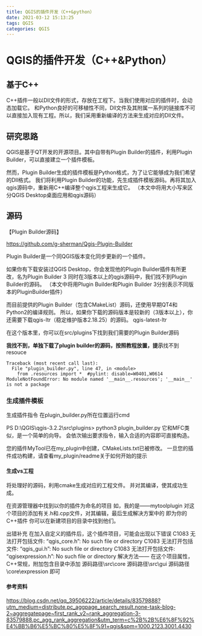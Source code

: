 ```yaml
---
title: QGIS的插件开发（C++&python）
date: 2021-03-12 15:13:25
tags: QGIS
categories: QGIS
---
```


<!--more-->

# QGIS的插件开发（C++&Python）

## 基于C++

C++插件一般以Dll文件的形式，存放在工程下。当我们使用对应的插件时，会动态加载它。
和Python良好的可移植性不同，Dll文件及其附属一系列的链接库不可以直接加入现有工程。所以，我们采用重新编译的方法来生成对应的Dll文件。

## 研究思路

QGIS是基于QT开发的开源项目。其中自带有Plugin Builder的插件，利用Plugin Builder，可以直接建立一个插件模板。

然而，Plugin Builder生成的插件模板是Python格式，为了让它能够成为我们希望的Dll格式。
我们将利用Plugin Builder的功能，先生成插件模板源码。再将其加入qgis源码中，重新用C++编译整个qgis工程来生成它。
（本文中将用大小写来区分QGIS Desktop桌面应用和qgis源码）

## 源码

【Plugin Builder源码】

https://github.com/g-sherman/Qgis-Plugin-Builder

Plugin Builder是一个同QGIS版本变化同步更新的一个插件。

如果你有下载安装过QGIS Desktop，你会发现他的Plugin Builder插件有所更改，名为Plugin Builder 3
同时在3版本以上的qgis源码中，我们找不到Plugin Builder的源码。
（本文中将用Plugin Builder和Plugin Builder 3分别表示不同版本的PluginBuilder插件）

而目前提供的Plugin Builder（包含CMakeList）源码，还使用早期QT4和Python2的编译规则。
所以，如果你下载的源码版本是较新的（3版本以上），你还需要下载qgis-ltr（稳定维护版本2.18.25）的源码。
qgis-latest-ltr

在这个版本里，你可以在src/plugins下找到我们需要的Plugin Builder源码

**我找不到，单独下载了plugin builder的源码，按照教程放置，提示**找不到resouce

```
Traceback (most recent call last):
  File "plugin_builder.py", line 47, in <module>
    from .resources import *  #pylint: disable=W0401,W0614
ModuleNotFoundError: No module named '__main__.resources'; '__main__' is not a package
```

### 生成插件模板

生成插件指令
在plugin_builder.py所在位置运行cmd

PS D:\QGIS\qgis-3.2.2\src\plugins> python3 plugin_builder.py 
它和MFC类似，是一个简单的向导。
会依次输出要求指令，输入合适的内容即可直接构造。

您的插件MyTool已在my_plugin中创建，CMakeLists.txt已被修改。
一旦您的插件成功构建，请查看my_plugin/readme关于如何开始的提示

#### 生成vs工程

将处理好的源码，利用cmake生成对应的工程文件。
并对其编译，使其成功生成。

在资源管理器中找到以你的插件为命名的项目
如，我的是——mytoolplugin
对这个项目的添加有关.h和.cpp文件，对其编辑，最后生成解决方案中的
即为你的C++插件
你可以在新建项目的目录中找到他们。

出错补充
在加入自定义的插件后，这个插件项目，可能会出现以下错误
C1083 无法打开包括文件: “qgis_core.h”: No such file or directory
C1083 无法打开包括文件: “qgis_gui.h”: No such file or directory
C1083 无法打开包括文件: “qgisexpression.h”: No such file or directory
解决方法——
在这个项目属性，C++常规，附加包含目录中添加
源码路径\src\core
源码路径\src\gui
源码路径\core\expression
即可

#### 参考资料

https://blog.csdn.net/qq_39506222/article/details/83579888?utm_medium=distribute.pc_aggpage_search_result.none-task-blog-2~aggregatepage~first_rank_v2~rank_aggregation-3-83579888.pc_agg_rank_aggregation&utm_term=c%2B%2B%E6%8F%92%E4%BB%B6%E5%BC%80%E5%8F%91+qgis&spm=1000.2123.3001.4430